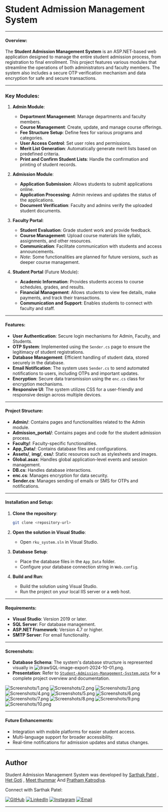 # **Student Admission Management System**

---


#### Overview:
The **Student Admission Management System** is an ASP.NET-based web application designed to manage the entire student admission process, from registration to final enrollment. This project features various modules that streamline the operations of both administrators and faculty members. The system also includes a secure OTP verification mechanism and data encryption for safe and secure transactions.

---


### Key Modules:

1. **Admin Module**:
   - **Department Management**: Manage departments and faculty members.
   - **Course Management**: Create, update, and manage course offerings.
   - **Fee Structure Setup**: Define fees for various programs and categories.
   - **User Access Control**: Set user roles and permissions.
   - **Merit List Generation**: Automatically generate merit lists based on predefined criteria.
   - **Print and Confirm Student Lists**: Handle the confirmation and printing of student records.

2. **Admission Module**:
   - **Application Submission**: Allows students to submit applications online.
   - **Application Processing**: Admin reviews and updates the status of the applications.
   - **Document Verification**: Faculty and admins verify the uploaded student documents.

3. **Faculty Portal**:
   - **Student Evaluation**: Grade student work and provide feedback.
   - **Course Management**: Upload course materials like syllabi, assignments, and other resources.
   - **Communication**: Facilitate communication with students and access announcements.
   - *Note*: Some functionalities are planned for future versions, such as deeper course management.

4. **Student Portal** (Future Module):
   - **Academic Information**: Provides students access to course schedules, grades, and results.
   - **Financial Management**: Allows students to view fee details, make payments, and track their transactions.
   - **Communication and Support**: Enables students to connect with faculty and staff.

---

#### Features:
- **User Authentication**: Secure login mechanisms for Admin, Faculty, and Students.
- **OTP System**: Implemented using the `Sender.cs` page to ensure the legitimacy of student registrations.
- **Database Management**: Efficient handling of student data, stored securely in the database.
- **Email Notification**: The system uses `Sender.cs` to send automated notifications to users, including OTPs and important updates.
- **Encryption**: Secure data transmission using the `enc.cs` class for encryption mechanisms.
- **Responsive UI**: The system utilizes CSS for a user-friendly and responsive design across multiple devices.

---

#### Project Structure:

- **Admin/**: Contains pages and functionalities related to the Admin module.
- **Admission_portal/**: Contains pages and code for the student admission process.
- **Faculty/**: Faculty-specific functionalities.
- **App_Data/**: Contains database files and configurations.
- **Assets/**, **img/**, **css/**: Static resources such as stylesheets and images.
- **Global.asax**: Handles global application-level events and session management.
- **DB.cs**: Handles database interactions.
- **enc.cs**: Manages encryption for data security.
- **Sender.cs**: Manages sending of emails or SMS for OTPs and notifications.

---

#### Installation and Setup:

1. **Clone the repository**:
   ```bash
   git clone <repository-url>
   ```

2. **Open the solution in Visual Studio**:
   - Open `rku_system.sln` in Visual Studio.

3. **Database Setup**:
   - Place the database files in the `App_Data` folder.
   - Configure your database connection string in `Web.config`.

4. **Build and Run**:
   - Build the solution using Visual Studio.
   - Run the project on your local IIS server or a web host.

---

#### Requirements:

- **Visual Studio**: Version 2019 or later.
- **SQL Server**: For database management.
- **ASP.NET Framework**: Version 4.7 or higher.
- **SMTP Server**: For email functionality.

---

#### Screenshots:
- **Database Schema**: The system's database structure is represented visually in ![`drawSQL-image-export-2024-10-01.png`](https://github.com/Sarthak1315/Student-Admission-Management-System/blob/main/drawSQL-image-export-2024-10-01.png).
- **Presentation**: Refer to [`Student-Admission-Management-System.pptx`](https://github.com/Sarthak1315/Student-Admission-Management-System/blob/main/Student-Admission-Management-System.pptx) for a complete project overview and documentation.

![Screenshots/1.png](Screenshots/1.png) 
![Screenshots/2.png](Screenshots/2.png)
![Screenshots/3.png](Screenshots/3.png)
![Screenshots/4.png](Screenshots/4.png)
![Screenshots/5.png](Screenshots/5.png)
![Screenshots/6.png](Screenshots/6.png)
![Screenshots/7.png](Screenshots/7.png)
![Screenshots/8.png](Screenshots/8.png)
![Screenshots/9.png](Screenshots/9.png)
![Screenshots/10.png](Screenshots/10.png)


---

#### Future Enhancements:
- Integration with mobile platforms for easier student access.
- Multi-language support for broader accessibility.
- Real-time notifications for admission updates and status changes.

---

## Author

Student Admission Management System was developed by [Sarthak Patel](http://github.com/Sarthak1315) , [Het Goti](http://github.com/) , [Meet thummar](http://github.com/) And [Pratham Katrodiya](http://github.com/).

Connect with Sarthak Patel:

[![GitHub](https://img.shields.io/badge/GitHub-%23121011.svg?&style=for-the-badge&logo=github&logoColor=white)](https://github.com/Sarthak1315)
[![LinkedIn](https://img.shields.io/badge/LinkedIn-%230A66C2.svg?&style=for-the-badge&logo=linkedin&logoColor=white)](https://www.linkedin.com/in/sarthak-patel-sp1315/)
[![Instagram](https://img.shields.io/badge/Instagram-%23E4405F.svg?&style=for-the-badge&logo=instagram&logoColor=white)](https://www.instagram.com/___sarthak_13/)
[![Email](https://img.shields.io/badge/Email-%23D14836.svg?&style=for-the-badge&logo=gmail&logoColor=white)](mailto:work.sarthakpatel@gmail.com)

---
